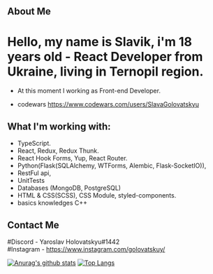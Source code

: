 ## About Me
# Hello, my name is Slavik, i'm 18 years old - React Developer from Ukraine, living in Ternopil region.
* At this moment I working as Front-end Developer.

* codewars https://www.codewars.com/users/SlavaGolovatskyu

## What I'm working with:
* TypeScript.
* React, Redux, Redux Thunk.
* React Hook Forms, Yup, React Router.
* Python(Flask(SQLAlchemy, WTForms, Alembic, Flask-SocketIO)),
* RestFul api,
* UnitTests
* Databases (MongoDB, PostgreSQL)
* HTML & CSS(SCSS), CSS Module, styled-components.
* basics knowledges C++


## Contact Me
#Discord  - Yaroslav Holovatskyu#1442 <br />
#Instagram - https://www.instagram.com/golovatskuy/


[![Anurag's github stats](https://github-readme-stats.vercel.app/api?username=SlavaGolovatskyu)](https://github.com/anuraghazra/github-readme-stats)
[![Top Langs](https://github-readme-stats.vercel.app/api/top-langs/?username=SlavaGolovatskyu&layout=compact)](https://github.com/anuraghazra/github-readme-stats)
